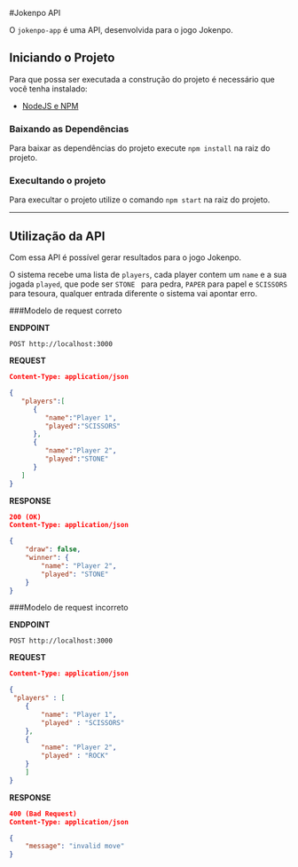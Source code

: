 #Jokenpo API

O `jokenpo-app` é uma API, desenvolvida para o jogo Jokenpo.


## Iniciando o Projeto

Para que possa ser executada a construção do projeto é necessário que você tenha instalado:

* [NodeJS e NPM](https://nodejs.org)


### Baixando as Dependências

Para baixar as dependências do projeto execute `npm install` na raiz do projeto. 

### Execultando o projeto

Para execultar o projeto utilize o comando `npm start` na raiz do projeto.

---

## Utilização da API

Com essa API é possível gerar resultados para o jogo Jokenpo.

O sistema recebe uma lista de `players`, cada player contem um `name` e a sua jogada `played`, 
que pode ser `STONE ` para pedra, 
`PAPER` para papel e `SCISSORS` para tesoura, qualquer entrada diferente o sistema vai apontar erro.  

###Modelo de request correto

**ENDPOINT**

```
POST http://localhost:3000
```

**REQUEST**

```json
Content-Type: application/json

{  
   "players":[  
      {  
         "name":"Player 1",
         "played":"SCISSORS"
      },
      {  
         "name":"Player 2",
         "played":"STONE"
      }
   ]
}
```

**RESPONSE**

```json
200 (OK)
Content-Type: application/json

{
    "draw": false,
    "winner": {
        "name": "Player 2",
        "played": "STONE"
    }
}
```

###Modelo de request incorreto

**ENDPOINT**

```
POST http://localhost:3000
```

**REQUEST**

```json
Content-Type: application/json

{
 "players" : [
 	{
 		"name": "Player 1",
 		"played" : "SCISSORS"
 	},
	{
		"name": "Player 2",
		"played" : "ROCK"
	}
	]
}
```

**RESPONSE**

```json
400 (Bad Request)
Content-Type: application/json

{
    "message": "invalid move"
}
```
